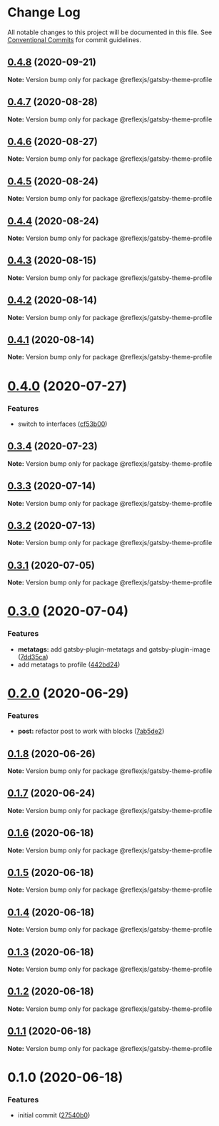 # Change Log

All notable changes to this project will be documented in this file.
See [Conventional Commits](https://conventionalcommits.org) for commit guidelines.

## [0.4.8](https://github.com/reflexjs/reflex/compare/@reflexjs/gatsby-theme-profile@0.4.7...@reflexjs/gatsby-theme-profile@0.4.8) (2020-09-21)

**Note:** Version bump only for package @reflexjs/gatsby-theme-profile





## [0.4.7](https://github.com/reflexjs/reflex/compare/@reflexjs/gatsby-theme-profile@0.4.6...@reflexjs/gatsby-theme-profile@0.4.7) (2020-08-28)

**Note:** Version bump only for package @reflexjs/gatsby-theme-profile





## [0.4.6](https://github.com/reflexjs/reflex/compare/@reflexjs/gatsby-theme-profile@0.4.5...@reflexjs/gatsby-theme-profile@0.4.6) (2020-08-27)

**Note:** Version bump only for package @reflexjs/gatsby-theme-profile





## [0.4.5](https://github.com/reflexjs/reflex/compare/@reflexjs/gatsby-theme-profile@0.4.4...@reflexjs/gatsby-theme-profile@0.4.5) (2020-08-24)

**Note:** Version bump only for package @reflexjs/gatsby-theme-profile





## [0.4.4](https://github.com/reflexjs/reflex/compare/@reflexjs/gatsby-theme-profile@0.4.3...@reflexjs/gatsby-theme-profile@0.4.4) (2020-08-24)

**Note:** Version bump only for package @reflexjs/gatsby-theme-profile





## [0.4.3](https://github.com/reflexjs/reflex/compare/@reflexjs/gatsby-theme-profile@0.4.2...@reflexjs/gatsby-theme-profile@0.4.3) (2020-08-15)

**Note:** Version bump only for package @reflexjs/gatsby-theme-profile





## [0.4.2](https://github.com/reflexjs/reflex/compare/@reflexjs/gatsby-theme-profile@0.4.1...@reflexjs/gatsby-theme-profile@0.4.2) (2020-08-14)

**Note:** Version bump only for package @reflexjs/gatsby-theme-profile





## [0.4.1](https://github.com/reflexjs/reflex/compare/@reflexjs/gatsby-theme-profile@0.4.0...@reflexjs/gatsby-theme-profile@0.4.1) (2020-08-14)

**Note:** Version bump only for package @reflexjs/gatsby-theme-profile





# [0.4.0](https://github.com/reflexjs/reflex/compare/@reflexjs/gatsby-theme-profile@0.3.4...@reflexjs/gatsby-theme-profile@0.4.0) (2020-07-27)


### Features

* switch to interfaces ([cf53b00](https://github.com/reflexjs/reflex/commit/cf53b00b4ac2d09e4089635cbad1223ca3932a15))





## [0.3.4](https://github.com/reflexjs/reflex/compare/@reflexjs/gatsby-theme-profile@0.3.3...@reflexjs/gatsby-theme-profile@0.3.4) (2020-07-23)

**Note:** Version bump only for package @reflexjs/gatsby-theme-profile





## [0.3.3](https://github.com/reflexjs/reflex/compare/@reflexjs/gatsby-theme-profile@0.3.2...@reflexjs/gatsby-theme-profile@0.3.3) (2020-07-14)

**Note:** Version bump only for package @reflexjs/gatsby-theme-profile





## [0.3.2](https://github.com/reflexjs/reflex/compare/@reflexjs/gatsby-theme-profile@0.3.1...@reflexjs/gatsby-theme-profile@0.3.2) (2020-07-13)

**Note:** Version bump only for package @reflexjs/gatsby-theme-profile





## [0.3.1](https://github.com/reflexjs/reflex/compare/@reflexjs/gatsby-theme-profile@0.3.0...@reflexjs/gatsby-theme-profile@0.3.1) (2020-07-05)

**Note:** Version bump only for package @reflexjs/gatsby-theme-profile





# [0.3.0](https://github.com/reflexjs/reflex/compare/@reflexjs/gatsby-theme-profile@0.2.0...@reflexjs/gatsby-theme-profile@0.3.0) (2020-07-04)


### Features

* **metatags:** add gatsby-plugin-metatags and gatsby-plugin-image ([7dd35ca](https://github.com/reflexjs/reflex/commit/7dd35ca5a88f686f11a0f3772d4eaaa640842ba9))
* add metatags to profile ([442bd24](https://github.com/reflexjs/reflex/commit/442bd24eff9ae44767076b6d6ce447a9a5e1894f))





# [0.2.0](https://github.com/reflexjs/reflex/compare/@reflexjs/gatsby-theme-profile@0.1.8...@reflexjs/gatsby-theme-profile@0.2.0) (2020-06-29)


### Features

* **post:** refactor post to work with blocks ([7ab5de2](https://github.com/reflexjs/reflex/commit/7ab5de295b9a2a6a1bfa516464bc0a6f28e2e281))





## [0.1.8](https://github.com/reflexjs/reflex/compare/@reflexjs/gatsby-theme-profile@0.1.7...@reflexjs/gatsby-theme-profile@0.1.8) (2020-06-26)

**Note:** Version bump only for package @reflexjs/gatsby-theme-profile





## [0.1.7](https://github.com/reflexjs/reflex/compare/@reflexjs/gatsby-theme-profile@0.1.6...@reflexjs/gatsby-theme-profile@0.1.7) (2020-06-24)

**Note:** Version bump only for package @reflexjs/gatsby-theme-profile





## [0.1.6](https://github.com/reflexjs/reflex/compare/@reflexjs/gatsby-theme-profile@0.1.5...@reflexjs/gatsby-theme-profile@0.1.6) (2020-06-18)

**Note:** Version bump only for package @reflexjs/gatsby-theme-profile





## [0.1.5](https://github.com/reflexjs/reflex/compare/@reflexjs/gatsby-theme-profile@0.1.4...@reflexjs/gatsby-theme-profile@0.1.5) (2020-06-18)

**Note:** Version bump only for package @reflexjs/gatsby-theme-profile





## [0.1.4](https://github.com/reflexjs/reflex/compare/@reflexjs/gatsby-theme-profile@0.1.3...@reflexjs/gatsby-theme-profile@0.1.4) (2020-06-18)

**Note:** Version bump only for package @reflexjs/gatsby-theme-profile





## [0.1.3](https://github.com/reflexjs/reflex/compare/@reflexjs/gatsby-theme-profile@0.1.2...@reflexjs/gatsby-theme-profile@0.1.3) (2020-06-18)

**Note:** Version bump only for package @reflexjs/gatsby-theme-profile





## [0.1.2](https://github.com/reflexjs/reflex/compare/@reflexjs/gatsby-theme-profile@0.1.1...@reflexjs/gatsby-theme-profile@0.1.2) (2020-06-18)

**Note:** Version bump only for package @reflexjs/gatsby-theme-profile





## [0.1.1](https://github.com/reflexjs/reflex/compare/@reflexjs/gatsby-theme-profile@0.1.0...@reflexjs/gatsby-theme-profile@0.1.1) (2020-06-18)

**Note:** Version bump only for package @reflexjs/gatsby-theme-profile





# 0.1.0 (2020-06-18)


### Features

* initial commit ([27540b0](https://github.com/reflexjs/reflex/commit/27540b022a849212a21894b05df928e5e6b19456))
